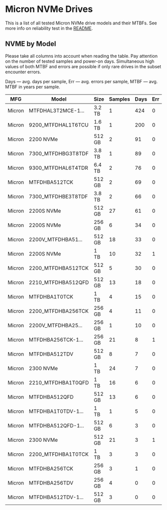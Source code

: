 Micron NVMe Drives
==================

This is a list of all tested Micron NVMe drive models and their MTBFs. See more
info on reliability test in the [README](https://github.com/linuxhw/SMART).

NVME by Model
------------

Please take all columns into account when reading the table. Pay attention on the
number of tested samples and power-on days. Simultaneous high values of both MTBF
and errors are possible if only rare drives in the subset encounter errors.

Days — avg. days per sample,
Err  — avg. errors per sample,
MTBF — avg. MTBF in years per sample.

| MFG       | Model              | Size   | Samples | Days  | Err   | MTBF   |
|-----------|--------------------|--------|---------|-------|-------|--------|
| Micron    | MTFDHAL3T2MCE-1... | 3.2 TB | 1       | 424   | 0     | 1.16   |
| Micron    | 9200_MTFDHAL1T6TCU | 1.6 TB | 1       | 200   | 0     | 0.55   |
| Micron    | 2200 NVMe          | 512 GB | 2       | 91    | 0     | 0.25   |
| Micron    | 7300_MTFDHBG3T8TDF | 3.8 TB | 1       | 89    | 0     | 0.25   |
| Micron    | 9300_MTFDHAL6T4TDR | 6.4 TB | 2       | 76    | 0     | 0.21   |
| Micron    | MTFDHBA512TCK      | 512 GB | 2       | 69    | 0     | 0.19   |
| Micron    | 7300_MTFDHBE3T8TDF | 3.8 TB | 2       | 66    | 0     | 0.18   |
| Micron    | 2200S NVMe         | 512 GB | 27      | 61    | 0     | 0.17   |
| Micron    | 2200S NVMe         | 256 GB | 6       | 34    | 0     | 0.10   |
| Micron    | 2200V_MTFDHBA51... | 512 GB | 18      | 33    | 0     | 0.09   |
| Micron    | 2200S NVMe         | 1 TB   | 10      | 32    | 1     | 0.09   |
| Micron    | 2200_MTFDHBA512TCK | 512 GB | 5       | 30    | 0     | 0.08   |
| Micron    | 2210_MTFDHBA512QFD | 512 GB | 13      | 18    | 0     | 0.05   |
| Micron    | MTFDHBA1T0TCK      | 1 TB   | 4       | 15    | 0     | 0.04   |
| Micron    | 2200_MTFDHBA256TCK | 256 GB | 4       | 11    | 0     | 0.03   |
| Micron    | 2200V_MTFDHBA25... | 256 GB | 1       | 10    | 0     | 0.03   |
| Micron    | MTFDHBA256TCK-1... | 256 GB | 21      | 8     | 1     | 0.02   |
| Micron    | MTFDHBA512TDV      | 512 GB | 8       | 7     | 0     | 0.02   |
| Micron    | 2300 NVMe          | 1 TB   | 24      | 7     | 0     | 0.02   |
| Micron    | 2210_MTFDHBA1T0QFD | 1 TB   | 16      | 6     | 0     | 0.02   |
| Micron    | MTFDHBA512QFD      | 512 GB | 13      | 6     | 0     | 0.02   |
| Micron    | MTFDHBA1T0TDV-1... | 1 TB   | 1       | 5     | 0     | 0.01   |
| Micron    | MTFDHBA512QFD-1... | 512 GB | 6       | 3     | 0     | 0.01   |
| Micron    | 2300 NVMe          | 512 GB | 21      | 3     | 1     | 0.01   |
| Micron    | 2200_MTFDHBA1T0TCK | 1 TB   | 3       | 3     | 0     | 0.01   |
| Micron    | MTFDHBA256TCK      | 256 GB | 3       | 1     | 0     | 0.00   |
| Micron    | MTFDHBA256TDV      | 256 GB | 4       | 0     | 0     | 0.00   |
| Micron    | MTFDHBA512TDV-1... | 512 GB | 3       | 0     | 0     | 0.00   |
